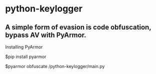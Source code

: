 # python-keylogger

A simple form of evasion is code obfuscation, bypass AV with PyArmor.
-
Installing PyArmor

$pip install pyarmor

$pyarmor obfuscate /python-keylogger/main.py
